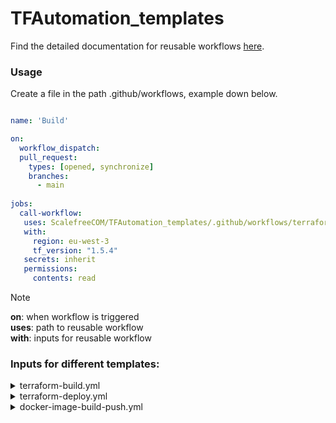# TFAutomation_templates

Find the detailed documentation for reusable workflows [here](https://wiki.scalefree.net/it/devops/reusable-workflows).

### Usage

Create a file in the path .github/workflows, example down below.

```yaml

name: 'Build'

on:
  workflow_dispatch:
  pull_request:
    types: [opened, synchronize]
    branches:
      - main
      
jobs:
  call-workflow:
   uses: ScalefreeCOM/TFAutomation_templates/.github/workflows/terraform-build.yml@main
   with:
     region: eu-west-3
     tf_version: "1.5.4"
   secrets: inherit
   permissions:
     contents: read

```

> [!NOTE]
> **on**: when workflow is triggered </br>
> **uses**: path to reusable workflow </br>
> **with**: inputs for reusable workflow


### Inputs for different templates:

<details>
  <summary>terraform-build.yml</summary>

  [Example](https://github.com/ScalefreeCOM/TFAutomation_templates/blob/main/examples/terraform-build.yml)
  
  | input name | default       | required | 
  |------------|---------------|----------|
  | runs-on    | ubuntu-latest | no       |  
  | region     | eu-west-1     | no       |  
  | tf_version   | -             | yes      |  
  | working_directory  | -        | yes       |

  | secrets | requires |
  |---------|----------|
  | TFAUTOMATION_AWS_ACCESS_KEY	| yes |
  | TFAUTOMATION_AWS_SECRET_ACCESS_KEY | yes |
  
</details>

<details>
  <summary>terraform-deploy.yml</summary>

  [Example](https://github.com/ScalefreeCOM/TFAutomation_templates/blob/main/examples/terraform-deploy.yml)

  | input name | default       | required | 
  |------------|---------------|----------|
  | runs-on    | ubuntu-latest | no       |  
  | region     | eu-west-1     | no       |  
  | tf_version   | -             | yes      |  
  | working_directory  | -        | yes       |
  | approvers     | -     | yes       | 
  | minimum-approvals     | 2     | no       | 
  | issue-title     | Deploying     | no       | 
  | issue-body     | Please approve or deny the deployment     | no       |  
  
  | secrets | requires |
  |---------|----------|
  | TFAUTOMATION_AWS_ACCESS_KEY	| yes |
  | TFAUTOMATION_AWS_SECRET_ACCESS_KEY | yes |
  
</details>

<details>
  <summary>docker-image-build-push.yml</summary>

  [Example](https://github.com/ScalefreeCOM/TFAutomation_templates/blob/main/examples/build-push-image.yml)

  | input name | default       | required | 
  |------------|---------------|----------|
  | runs-on    | ubuntu-latest | no       |  
  | region     | eu-west-1     | no       |  
  | ecr-repo   | -             | yes      |  
  | image-tag  | latest        | no       |
  
  | secrets | requires |
  |---------|----------|
  | TFAUTOMATION_AWS_ACCESS_KEY	| yes |
  | TFAUTOMATION_AWS_SECRET_ACCESS_KEY | yes |
  
</details>

